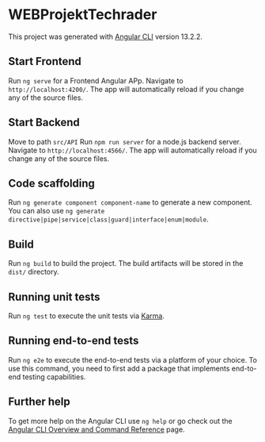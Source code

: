 # WEBProjektTechrader

This project was generated with [Angular CLI](https://github.com/angular/angular-cli) version 13.2.2.

## Start Frontend

Run `ng serve` for a Frontend Angular APp. Navigate to `http://localhost:4200/`. The app will automatically reload if you change any of the source files.

## Start Backend

Move to path `src/API`
Run `npm run server` for a node.js backend server. Navigate to `http://localhost:4566/`. The app will automatically reload if you change any of the source files.

## Code scaffolding

Run `ng generate component component-name` to generate a new component. You can also use `ng generate directive|pipe|service|class|guard|interface|enum|module`.

## Build

Run `ng build` to build the project. The build artifacts will be stored in the `dist/` directory.

## Running unit tests

Run `ng test` to execute the unit tests via [Karma](https://karma-runner.github.io).

## Running end-to-end tests

Run `ng e2e` to execute the end-to-end tests via a platform of your choice. To use this command, you need to first add a package that implements end-to-end testing capabilities.

## Further help

To get more help on the Angular CLI use `ng help` or go check out the [Angular CLI Overview and Command Reference](https://angular.io/cli) page.
